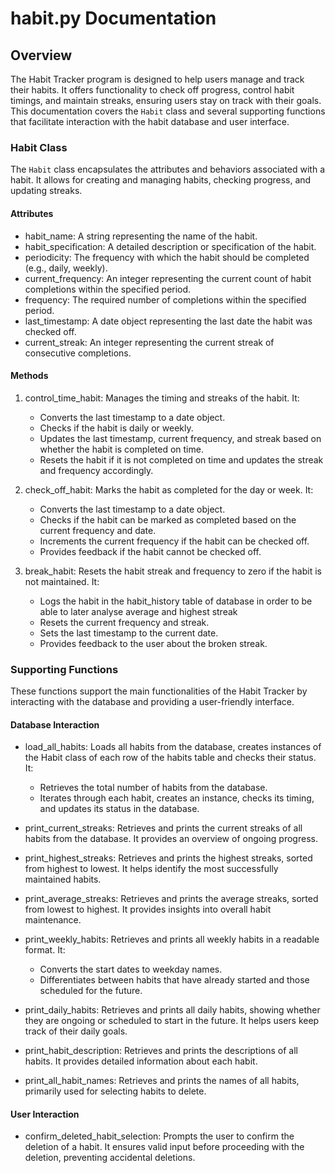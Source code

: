 # habit.py Documentation 

## Overview

The Habit Tracker program is designed to help users manage and track their habits. It offers functionality to check off progress, control habit timings, and maintain streaks, ensuring users stay on track with their goals. This documentation covers the `Habit` class and several supporting functions that facilitate interaction with the habit database and user interface.

### Habit Class

The `Habit` class encapsulates the attributes and behaviors associated with a habit. It allows for creating and managing habits, checking progress, and updating streaks.

#### Attributes

- habit_name: A string representing the name of the habit.
- habit_specification: A detailed description or specification of the habit.
- periodicity: The frequency with which the habit should be completed (e.g., daily, weekly).
- current_frequency: An integer representing the current count of habit completions within the specified period.
- frequency: The required number of completions within the specified period.
- last_timestamp: A date object representing the last date the habit was checked off.
- current_streak: An integer representing the current streak of consecutive completions.

#### Methods

1. control_time_habit: Manages the timing and streaks of the habit. It:
   - Converts the last timestamp to a date object.
   - Checks if the habit is daily or weekly.
   - Updates the last timestamp, current frequency, and streak based on whether the habit is completed on time.
   - Resets the habit if it is not completed on time and updates the streak and frequency accordingly.

2. check_off_habit: Marks the habit as completed for the day or week. It:
   - Converts the last timestamp to a date object.
   - Checks if the habit can be marked as completed based on the current frequency and date.
   - Increments the current frequency if the habit can be checked off.
   - Provides feedback if the habit cannot be checked off.

3. break_habit: Resets the habit streak and frequency to zero if the habit is not maintained. It:
   - Logs the habit in the habit_history table of database in order to be able to later analyse average and highest streak 
   - Resets the current frequency and streak.
   - Sets the last timestamp to the current date.
   - Provides feedback to the user about the broken streak.

### Supporting Functions

These functions support the main functionalities of the Habit Tracker by interacting with the database and providing a user-friendly interface.

#### Database Interaction

- load_all_habits: Loads all habits from the database, creates instances of the Habit class of each row of the habits table  and checks their status. It:
  - Retrieves the total number of habits from the database.
  - Iterates through each habit, creates an instance, checks its timing, and updates its status in the database.

- print_current_streaks: Retrieves and prints the current streaks of all habits from the database. It provides an overview of ongoing progress.

- print_highest_streaks: Retrieves and prints the highest streaks, sorted from highest to lowest. It helps identify the most successfully maintained habits.

- print_average_streaks: Retrieves and prints the average streaks, sorted from lowest to highest. It provides insights into overall habit maintenance.

- print_weekly_habits: Retrieves and prints all weekly habits in a readable format. It:
  - Converts the start dates to weekday names.
  - Differentiates between habits that have already started and those scheduled for the future.

- print_daily_habits: Retrieves and prints all daily habits, showing whether they are ongoing or scheduled to start in the future. It helps users keep track of their daily goals.

- print_habit_description: Retrieves and prints the descriptions of all habits. It provides detailed information about each habit.

- print_all_habit_names: Retrieves and prints the names of all habits, primarily used for selecting habits to delete.

#### User Interaction

- confirm_deleted_habit_selection: Prompts the user to confirm the deletion of a habit. It ensures valid input before proceeding with the deletion, preventing accidental deletions.